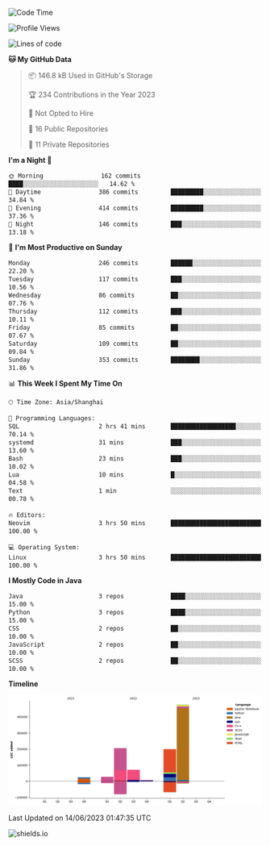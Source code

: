 <!--START_SECTION:waka-->
![Code Time](http://img.shields.io/badge/Code%20Time-298%20hrs%2038%20mins-blue)

![Profile Views](http://img.shields.io/badge/Profile%20Views-1-blue)

![Lines of code](https://img.shields.io/badge/From%20Hello%20World%20I%27ve%20Written-1.0%20million%20lines%20of%20code-blue)

**🐱 My GitHub Data** 

> 📦 146.8 kB Used in GitHub's Storage 
 > 
> 🏆 234 Contributions in the Year 2023
 > 
> 🚫 Not Opted to Hire
 > 
> 📜 16 Public Repositories 
 > 
> 🔑 11 Private Repositories 
 > 
**I'm a Night 🦉** 

```text
🌞 Morning                162 commits         ████░░░░░░░░░░░░░░░░░░░░░   14.62 % 
🌆 Daytime                386 commits         █████████░░░░░░░░░░░░░░░░   34.84 % 
🌃 Evening                414 commits         █████████░░░░░░░░░░░░░░░░   37.36 % 
🌙 Night                  146 commits         ███░░░░░░░░░░░░░░░░░░░░░░   13.18 % 
```
📅 **I'm Most Productive on Sunday** 

```text
Monday                   246 commits         ██████░░░░░░░░░░░░░░░░░░░   22.20 % 
Tuesday                  117 commits         ███░░░░░░░░░░░░░░░░░░░░░░   10.56 % 
Wednesday                86 commits          ██░░░░░░░░░░░░░░░░░░░░░░░   07.76 % 
Thursday                 112 commits         ███░░░░░░░░░░░░░░░░░░░░░░   10.11 % 
Friday                   85 commits          ██░░░░░░░░░░░░░░░░░░░░░░░   07.67 % 
Saturday                 109 commits         ██░░░░░░░░░░░░░░░░░░░░░░░   09.84 % 
Sunday                   353 commits         ████████░░░░░░░░░░░░░░░░░   31.86 % 
```


📊 **This Week I Spent My Time On** 

```text
🕑︎ Time Zone: Asia/Shanghai

💬 Programming Languages: 
SQL                      2 hrs 41 mins       ██████████████████░░░░░░░   70.14 % 
systemd                  31 mins             ███░░░░░░░░░░░░░░░░░░░░░░   13.60 % 
Bash                     23 mins             ███░░░░░░░░░░░░░░░░░░░░░░   10.02 % 
Lua                      10 mins             █░░░░░░░░░░░░░░░░░░░░░░░░   04.58 % 
Text                     1 min               ░░░░░░░░░░░░░░░░░░░░░░░░░   00.78 % 

🔥 Editors: 
Neovim                   3 hrs 50 mins       █████████████████████████   100.00 % 

💻 Operating System: 
Linux                    3 hrs 50 mins       █████████████████████████   100.00 % 
```

**I Mostly Code in Java** 

```text
Java                     3 repos             ████░░░░░░░░░░░░░░░░░░░░░   15.00 % 
Python                   3 repos             ████░░░░░░░░░░░░░░░░░░░░░   15.00 % 
CSS                      2 repos             ██░░░░░░░░░░░░░░░░░░░░░░░   10.00 % 
JavaScript               2 repos             ██░░░░░░░░░░░░░░░░░░░░░░░   10.00 % 
SCSS                     2 repos             ██░░░░░░░░░░░░░░░░░░░░░░░   10.00 % 
```



**Timeline**

![Lines of Code chart](https://raw.githubusercontent.com/kopp4/kopp4/main/assets/bar_graph.png)


 Last Updated on 14/06/2023 01:47:35 UTC
<!--END_SECTION:waka-->
![shields.io](https://img.shields.io/github/commit-activity/w/kopp4/kopp4?color=g&label=abusing%20bot&style=flat-square)
